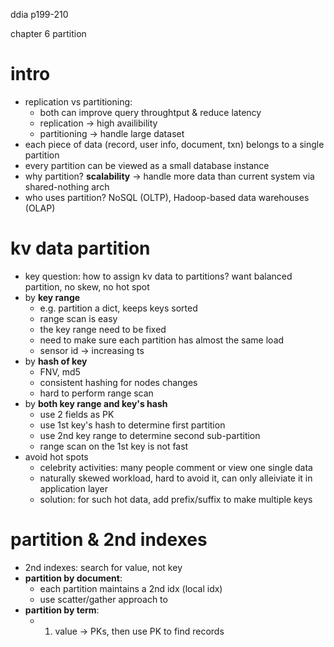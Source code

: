 ddia p199-210 

chapter 6 partition

# intro
- replication vs partitioning: 
  - both can improve query throughtput & reduce latency
  - replication -> high availibility
  - partitioning -> handle large dataset
- each piece of data (record, user info, document, txn) belongs to a single partition
- every partition can be viewed as a small database instance
- why partition? __scalability__ -> handle more data than current system via shared-nothing arch
- who uses partition? NoSQL (OLTP), Hadoop-based data warehouses (OLAP)

# kv data partition
- key question: how to assign kv data to partitions? want balanced partition, no skew, no hot spot
- by __key range__
  - e.g. partition a dict, keeps keys sorted
  - range scan is easy
  - the key range need to be fixed
  - need to make sure each partition has almost the same load
  - sensor id -> increasing ts
- by __hash of key__
  - FNV, md5
  - consistent hashing for nodes changes
  - hard to perform range scan
- by __both key range and key's hash__
  - use 2 fields as PK
  - use 1st key's hash to determine first partition
  - use 2nd key range to determine second sub-partition
  - range scan on the 1st key is not fast
- avoid hot spots
  - celebrity activities: many people comment or view one single data
  - naturally skewed workload, hard to avoid it, can only alleiviate it in application layer
  - solution: for such hot data, add prefix/suffix to make multiple keys
  
# partition & 2nd indexes
- 2nd indexes: search for value, not key
- __partition by document__:
  - each partition maintains a 2nd idx (local idx)
  - use scatter/gather approach to 
- __partition by term__:
  - 1. value -> PKs, then use PK to find records
